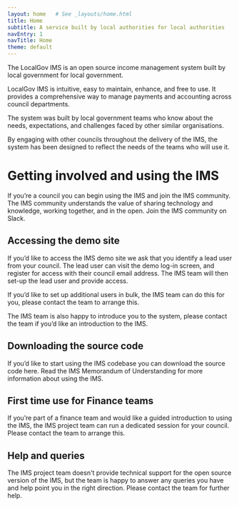 ```yaml
---
layout: home   # See _layouts/home.html
title: Home
subtitle: A service built by local authorities for local authorities
navEntry: 1
navTitle: Home
theme: default
---
```


The LocalGov IMS is an open source income management system built by local government for local government.

LocalGov IMS is intuitive, easy to maintain, enhance, and free to use. It provides a comprehensive way to manage payments and accounting across council departments.

The system was built by local government teams who know about the needs, expectations, and challenges faced by other similar organisations.

By engaging with other councils throughout the delivery of the IMS, the system has been designed to reflect the needs of the teams who will use it. 

# Getting involved and using the IMS 

If you’re a council you can begin using the IMS and join the IMS community. The IMS community understands the value of sharing technology and knowledge, working together, and in the open. Join the IMS community on Slack.

## Accessing the demo site

If you’d like to access the IMS demo site we ask that you identify a lead user from your council. The lead user can visit the demo log-in screen, and register for access with their council email address. The IMS team will then set-up the lead user and provide access. 

If you’d like to set up additional users in bulk, the IMS team can do this for you, please contact the team to arrange this. 

The IMS team is also happy to introduce you to the system, please contact the team if you’d like an introduction to the IMS. 

## Downloading the source code

If you’d like to start using the IMS codebase you can download the source code here. Read the IMS Memorandum of Understanding for more information about using the IMS.

## First time use for Finance teams

If you’re part of a finance team and would like a guided introduction to using the IMS, the IMS project team can run a dedicated session for your council. Please contact the team to arrange this.  

## Help and queries

The IMS project team doesn't provide technical support for the open source version of the IMS, but the team is happy to answer any queries you have and help point you in the right direction. Please contact the team for further help.